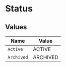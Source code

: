 # Status


## Values

| Name       | Value      |
| ---------- | ---------- |
| `Active`   | ACTIVE     |
| `Archived` | ARCHIVED   |